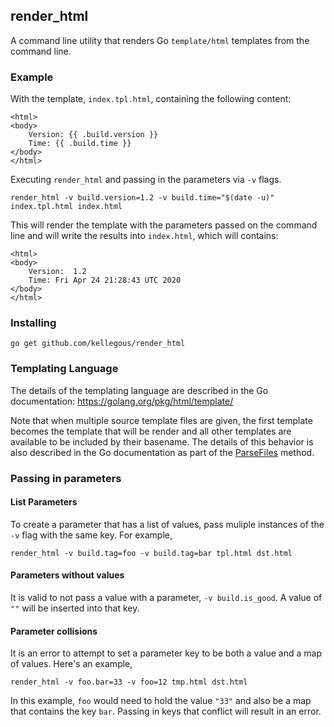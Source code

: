 ## render_html

A command line utility that renders Go `template/html` templates from the command line.

### Example

With the template, `index.tpl.html`, containing the following content:

```
<html>
<body>
    Version: {{ .build.version }}
    Time: {{ .build.time }}
</body>
</html>
```

Executing `render_html` and passing in the parameters via `-v` flags.

```
render_html -v build.version=1.2 -v build.time="$(date -u)" index.tpl.html index.html
```

This will render the template with the parameters passed on the command line and will write
the results into `index.html`, which will contains:

```
<html>
<body>
    Version:  1.2
    Time: Fri Apr 24 21:28:43 UTC 2020
</body>
</html>
```

### Installing

```
go get github.com/kellegous/render_html
```

### Templating Language

The details of the templating language are described in the Go documentation: https://golang.org/pkg/html/template/

Note that when multiple source template files are given, the first template becomes the template that will be render and all other templates are available to be included by their basename. The details of this behavior is also described in the Go documentation as part of the [ParseFiles](https://golang.org/pkg/html/template/#ParseFiles) method.


### Passing in parameters

#### List Parameters

To create a parameter that has a list of values, pass muliple instances of the `-v` flag with the same key. For example,

```
render_html -v build.tag=foo -v build.tag=bar tpl.html dst.html
```

#### Parameters without values

It is valid to not pass a value with a parameter, `-v build.is_good`. A value of `""` will be inserted into that key.

#### Parameter collisions

It is an error to attempt to set a parameter key to be both a value and a map of values. Here's an example,

```
render_html -v foo.bar=33 -v foo=12 tmp.html dst.html
```

In this example, `foo` would need to hold the value `"33"` and also be a map that contains the key `bar`. Passing in keys that
conflict will result in an error.